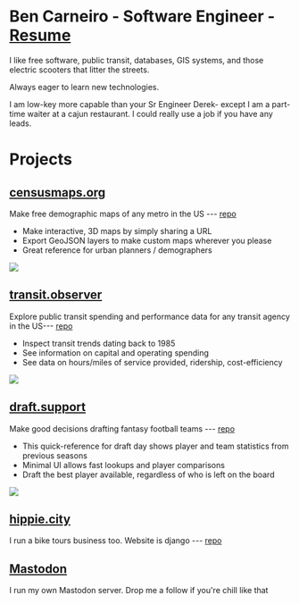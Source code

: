 # Ben Carneiro - Software Engineer - <a href="https://censusmaps.org/resume">Resume</a>

I like free software, public transit, databases, GIS systems, and those electric scooters that litter the streets. 

Always eager to learn new technologies.

I am low-key more capable than your Sr Engineer Derek- except I am a part-time waiter at a cajun restaurant. I could really use a job if you have any leads. 


# Projects
## <a href="https://censusmaps.org">censusmaps.org</a>
Make free demographic maps of any metro in the US --- 
<a href="https://github.com/bencarneiro/maps">repo</a>
<ul>
  <li>Make interactive, 3D maps by simply sharing a URL</li>
  <li>Export GeoJSON layers to make custom maps wherever you please</li>
  <li>Great reference for urban planners / demographers</li>
</ul>

<img src="https://censusmaps.org/static/la.png">


## <a href="https://transit.observer">transit.observer</a>
Explore public transit spending and performance data for any transit agency in the US--- 
<a href="https://github.com/bencarneiro/transportation-bots">repo</a>
<ul>
  <li>Inspect transit trends dating back to 1985</li>
  <li>See information on capital and operating spending</li>
  <li>See data on hours/miles of service provided, ridership, cost-efficiency</li>
</ul>

<img src="https://censusmaps.org/static/transit.png">

## <a href="https://draft.support">draft.support</a>
Make good decisions drafting fantasy football teams --- 
<a href="https://github.com/bencarneiro/fantasy">repo</a>
<ul>
  <li>This quick-reference for draft day shows player and team statistics from previous seasons</li>
  <li>Minimal UI allows fast lookups and player comparisons</li>
  <li>Draft the best player available, regardless of who is left on the board</li>
</ul>

<img src="https://censusmaps.org/static/football.png">


## <a href="https://hippie.city">hippie.city</a>
I run a bike tours business too. Website is django --- 
<a href="https://github.com/bencarneiro/biketours">repo</a>


## <a href="https://bencarneiro.com/@ben">Mastodon</a>
I run my own Mastodon server. Drop me a follow if you're chill like that

